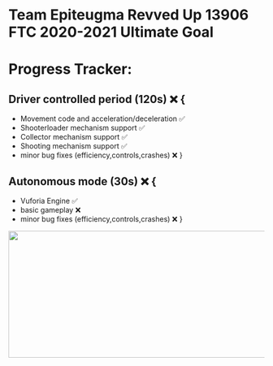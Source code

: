 # Team Epiteugma Revved Up 13906 FTC 2020-2021 Ultimate Goal

# Progress Tracker:
## Driver controlled period (120s) ❌ {
 - Movement code and acceleration/deceleration ✅
 - Shooterloader mechanism support ✅
 - Collector mechanism support ✅
 - Shooting mechanism support ✅
 - minor bug fixes (efficiency,controls,crashes) ❌
 }
## Autonomous mode (30s) ❌ {
 - Vuforia Engine ✅
 - basic gameplay ❌
 - minor bug fixes (efficiency,controls,crashes) ❌
}

<img src="https://media1.giphy.com/media/3o7btQ0NH6Kl8CxCfK/giphy.gif" width="550" height="250" />
